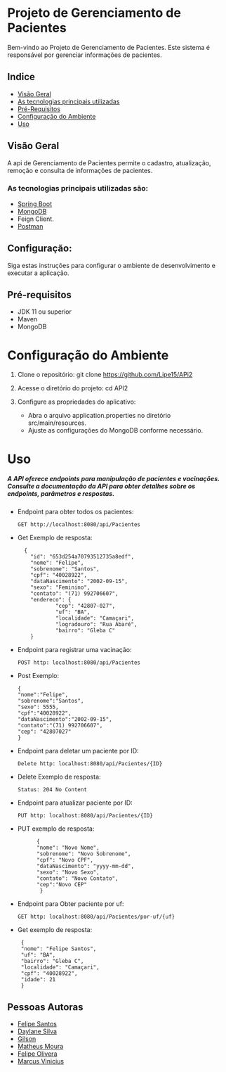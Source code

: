 # Projeto de Gerenciamento de Pacientes
Bem-vindo ao Projeto de Gerenciamento de Pacientes.
Este sistema é responsável por gerenciar informações de pacientes.

## Indice
- <a href="#Visao-Geral">Visão Geral</a>
- <a href="#as-tecnologias-principais-utilizadas-são">As tecnologias principais utilizadas</a>
- <a href="#pré-requisitos">Pré-Requisitos</a>
- <a href="#configuração-do-ambiente">Configuração do Ambiente</a>
- <a href="#USO">Uso</a>


## Visão Geral

A api de Gerenciamento de Pacientes permite o cadastro, atualização, remoção e consulta de informações de pacientes.
### As tecnologias principais utilizadas são:
- [Spring Boot](https://spring.io/projects/spring-boot/)
- [MongoDB](https://www.mongodb.com/pt-br)
- Feign Client.
- [Postman](https://www.postman.com/)

## Configuração:
Siga estas instruções para configurar o ambiente de desenvolvimento e executar a aplicação.
## Pré-requisitos
- JDK 11 ou superior
- Maven
- MongoDB
# Configuração do Ambiente
1.	Clone o repositório:
      git clone https://github.com/Lipe15/APi2
2.	Acesse o diretório do projeto:
      cd API2

3.	Configure as propriedades do aplicativo:
      -	Abra o arquivo application.properties no diretório src/main/resources.
      - Ajuste as configurações do MongoDB conforme necessário.
# Uso
##### A API oferece endpoints para manipulação de pacientes e vacinações. Consulte a documentação da API para obter detalhes sobre os endpoints, parâmetros e respostas.

- Endpoint para obter todos os pacientes:
        
      GET http://localhost:8080/api/Pacientes
  
- Get Exemplo de resposta:
        
        {
          "id": "653d254a70793512735a8edf",
          "nome": "Felipe",
          "sobrenome": "Santos",
          "cpf": "40028922",
          "dataNascimento": "2002-09-15",
          "sexo": "Feminino",
          "contato": "(71) 992706607",
          "endereco": {
                  "cep": "42807-027",
                  "uf": "BA",
                  "localidade": "Camaçari",
                  "logradouro": "Rua Abaré",
                  "bairro": "Gleba C"
          }
      

- Endpoint para registrar uma vacinação:
  
      POST http: localhost:8080/api/Pacientes

- Post Exemplo:

      {
      "nome":"Felipe",
      "sobrenome":"Santos",
      "sexo": 5555,
      "cpf":"40028922",
      "dataNascimento":"2002-09-15",
      "contato":"(71) 992706607",
      "cep": "42807027"    
      }

- Endpoint para deletar um paciente por ID:

      Delete http: localhost:8080/api/Pacientes/{ID}

- Delete Exemplo de resposta:

      Status: 204 No Content


- Endpoint para atualizar paciente por ID:

      PUT http: localhost:8080/api/Pacientes/{ID}
         
- PUT exemplo de resposta:

            {
            "nome": "Novo Nome",
            "sobrenome": "Novo Sobrenome",
            "cpf": "Novo CPF",
            "dataNascimento": "yyyy-mm-dd",
            "sexo": "Novo Sexo",
            "contato": "Novo Contato",
            "cep":"Novo CEP"
             }
- Endpoint para Obter paciente por uf:

      GET http: localhost:8080/api/Pacientes/por-uf/{uf}
- Get exemplo de resposta:

       {
       "nome": "Felipe Santos",
       "uf": "BA",
       "bairro": "Gleba C",
       "localidade": "Camaçari",
       "cpf": "40028922",
       "idade": 21
       }

## Pessoas Autoras
- [Felipe Santos](https://github.com/Lipe15)
- [Daylane Silva](https://github.com/daylane)
- [Gilson](https://github.com/gilsongmptj)
- [Matheus Moura](https://github.com/mtcurly)
- [Felipe Olivera](https://github.com/fel1pee)
- [Marcus Vinicius](https://github.com/MarcusViniciusBtt)
